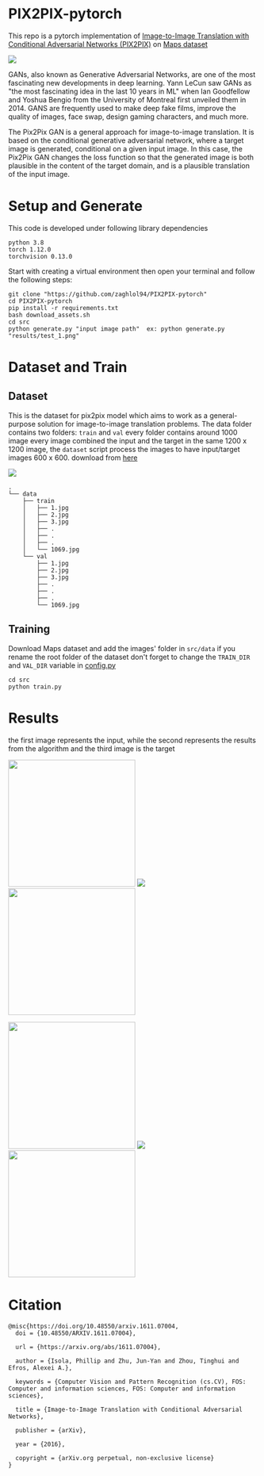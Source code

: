 # PIX2PIX-pytorch
This repo is a pytorch implementation of 
[Image-to-Image Translation with Conditional Adversarial Networks (PIX2PIX)](https://arxiv.org/abs/1611.07004) on [Maps dataset](https://www.kaggle.com/datasets/vikramtiwari/pix2pix-dataset)

![](imgs/pix2pix.png)

GANs, also known as Generative Adversarial Networks, are one of the most fascinating new developments in deep learning.
Yann LeCun saw GANs as "the most fascinating idea in the last 10 years in ML" when Ian Goodfellow and Yoshua Bengio from the University of Montreal first unveiled them in 2014.
GANS are frequently used to make deep fake films, improve the quality of images, face swap, design gaming characters, and much more. 

The Pix2Pix GAN is a general approach for image-to-image translation. It is based on the conditional generative adversarial network, where a target image is generated, conditional on a given input image. In this case, the Pix2Pix GAN changes the loss function so that the generated image is both plausible in the content of the target domain, and is a plausible translation of the input image.

# Setup and Generate
This code is developed under following library dependencies
```commandline
python 3.8
torch 1.12.0
torchvision 0.13.0
```
Start with creating a virtual environment then open your terminal and follow the following steps:
```commandline
git clone "https://github.com/zaghlol94/PIX2PIX-pytorch"
cd PIX2PIX-pytorch
pip install -r requirements.txt
bash download_assets.sh
cd src
python generate.py "input image path"  ex: python generate.py "results/test_1.png"
```
# Dataset and Train
## Dataset
This is the dataset for pix2pix model which aims to work as a general-purpose solution for image-to-image translation problems.
The data folder contains two folders: ```train``` and ```val``` every folder contains around 1000 image every image combined the input and the target in the same 1200 x 1200 image, the ```dataset``` script process the images to have input/target images 600 x 600.
download from [here](https://www.kaggle.com/datasets/vikramtiwari/pix2pix-dataset)

![](imgs/dataset.jpg)
```commandline
.
└── data
    ├── train
    │   ├── 1.jpg
    │   ├── 2.jpg
    │   ├── 3.jpg
    │   ├── .
    │   ├── .
    │   ├── .
    │   └── 1069.jpg
    └── val
        ├── 1.jpg
        ├── 2.jpg
        ├── 3.jpg
        ├── .
        ├── .
        ├── .
        └── 1069.jpg
```
## Training
Download Maps dataset and add the images' folder in ```src/data```
if you rename the root folder of the dataset don't forget to change the ````TRAIN_DIR```` and ```VAL_DIR```
variable in [config.py](https://github.com/zaghlol94/PIX2PIX-pytorch/blob/main/src/config.py)
```commandline
cd src
python train.py
```
# Results
the first image represents the input, while the second represents the results from the algorithm and the third image is the target 
<p float="left">
  <img src="src/results/test_1.png" width="256" />
  <img src="src/results/y_result_1.png"/> 
  <img src="src/results/target_01.png" width="256" />
</p>

<p float="left">
  <img src="src/results/test_2.png" width="256" />
  <img src="src/results/y_result_2.png"/> 
  <img src="src/results/target_02.png" width="256" />
</p>

# Citation
```commandline
@misc{https://doi.org/10.48550/arxiv.1611.07004,
  doi = {10.48550/ARXIV.1611.07004},
  
  url = {https://arxiv.org/abs/1611.07004},
  
  author = {Isola, Phillip and Zhu, Jun-Yan and Zhou, Tinghui and Efros, Alexei A.},
  
  keywords = {Computer Vision and Pattern Recognition (cs.CV), FOS: Computer and information sciences, FOS: Computer and information sciences},
  
  title = {Image-to-Image Translation with Conditional Adversarial Networks},
  
  publisher = {arXiv},
  
  year = {2016},
  
  copyright = {arXiv.org perpetual, non-exclusive license}
}
```